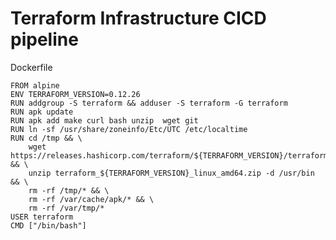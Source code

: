 # Terraform Infrastructure CICD pipeline


Dockerfile

    FROM alpine
    ENV TERRAFORM_VERSION=0.12.26
    RUN addgroup -S terraform && adduser -S terraform -G terraform
    RUN apk update
    RUN apk add make curl bash unzip  wget git
    RUN ln -sf /usr/share/zoneinfo/Etc/UTC /etc/localtime
    RUN cd /tmp && \
        wget https://releases.hashicorp.com/terraform/${TERRAFORM_VERSION}/terraform_${TERRAFORM_VERSION}_linux_amd64.zip && \
        unzip terraform_${TERRAFORM_VERSION}_linux_amd64.zip -d /usr/bin && \
        rm -rf /tmp/* && \
        rm -rf /var/cache/apk/* && \
        rm -rf /var/tmp/*
    USER terraform
    CMD ["/bin/bash"]
